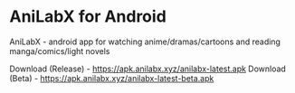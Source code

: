 # AniLabX for Android
AniLabX - android app for watching anime/dramas/cartoons and reading manga/comics/light novels


Download (Release) - https://apk.anilabx.xyz/anilabx-latest.apk
Download (Beta) - https://apk.anilabx.xyz/anilabx-latest-beta.apk
